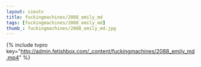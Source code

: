 ```yaml
--- 
layout: sieutv
title: fuckingmachines/2088_emily_md
tags: [fuckingmachines/2088_emily_md]
thumb_: fuckingmachines/2088_emily_md.jpg
---
```

{% include tvpro key="http://admin.fetishbox.com/_content/fuckingmachines/2088_emily_md.mp4" %} 
